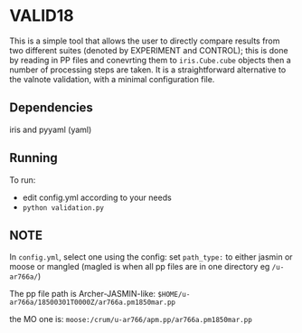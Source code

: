 # VALID18

This is a simple tool that allows the user to directly compare results from two different
suites (denoted by EXPERIMENT and CONTROL); this is done by reading in PP files and conevrting
them to ```iris.Cube.cube``` objects then a number of processing steps are taken. It is a straightforward
alternative to the valnote validation, with a minimal configuration file.

## Dependencies
iris and pyyaml (yaml)

## Running
To run:
 - edit config.yml according to your needs
 - ```python validation.py```

## NOTE
In ```config.yml```, select one using the config: 
set ```path_type:``` to either jasmin or moose or mangled
(magled is when all pp files are in one directory eg ```/u-ar766a/```)

The pp file path is Archer-JASMIN-like:
```$HOME/u-ar766a/18500301T0000Z/ar766a.pm1850mar.pp```

the MO one is:
```moose:/crum/u-ar766/apm.pp/ar766a.pm1850mar.pp```
